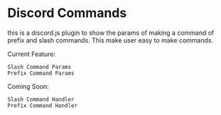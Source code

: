 # Discord Commands

this is a discord.js plugin to show the params of making a command of prefix and slash commands. This make user easy to make commands.

Current Feature:
```
Slash Command Params 
Prefix Command Params
```
Coming Soon:
```
Slash Command Handler
Prefix Command Handler
```

